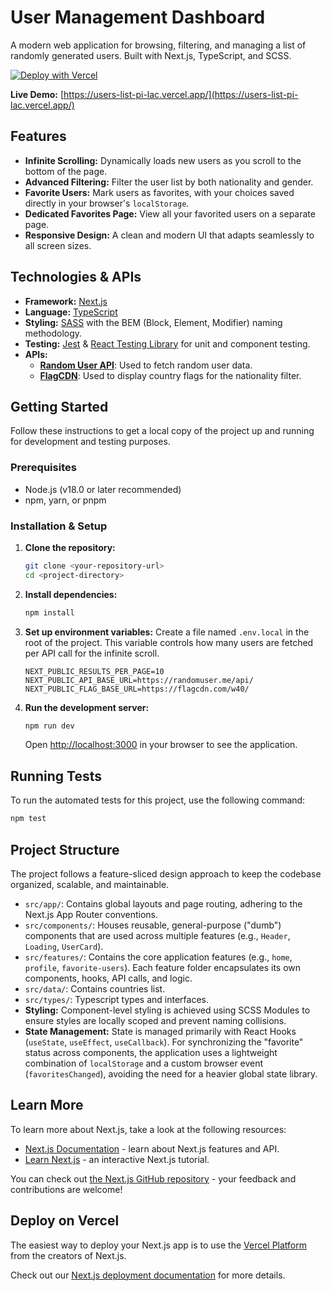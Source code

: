# User Management Dashboard

A modern web application for browsing, filtering, and managing a list of randomly generated users. Built with Next.js, TypeScript, and SCSS.

[![Deploy with Vercel](https://vercel.com/button)](https://users-list-pi-lac.vercel.app/)

**Live Demo:** [https://users-list-pi-lac.vercel.app/](https://users-list-pi-lac.vercel.app/)

## Features

-   **Infinite Scrolling:** Dynamically loads new users as you scroll to the bottom of the page.
-   **Advanced Filtering:** Filter the user list by both nationality and gender.
-   **Favorite Users:** Mark users as favorites, with your choices saved directly in your browser's `localStorage`.
-   **Dedicated Favorites Page:** View all your favorited users on a separate page.
-   **Responsive Design:** A clean and modern UI that adapts seamlessly to all screen sizes.

## Technologies & APIs

-   **Framework:** [Next.js](https://nextjs.org/)
-   **Language:** [TypeScript](https://www.typescriptlang.org/)
-   **Styling:** [SASS](https://sass-lang.com/) with the BEM (Block, Element, Modifier) naming methodology.
-   **Testing:** [Jest](https://jestjs.io/) & [React Testing Library](https://testing-library.com/docs/react-testing-library/intro/) for unit and component testing.
-   **APIs:**
    -   [**Random User API**](https://randomuser.me/): Used to fetch random user data.
    -   [**FlagCDN**](https://flagcdn.com/): Used to display country flags for the nationality filter.

## Getting Started

Follow these instructions to get a local copy of the project up and running for development and testing purposes.

### Prerequisites

-   Node.js (v18.0 or later recommended)
-   npm, yarn, or pnpm

### Installation & Setup

1.  **Clone the repository:**
    ```bash
    git clone <your-repository-url>
    cd <project-directory>
    ```

2.  **Install dependencies:**
    ```bash
    npm install
    ```

3.  **Set up environment variables:**
    Create a file named `.env.local` in the root of the project. This variable controls how many users are fetched per API call for the infinite scroll.
    ```
    NEXT_PUBLIC_RESULTS_PER_PAGE=10
    NEXT_PUBLIC_API_BASE_URL=https://randomuser.me/api/
    NEXT_PUBLIC_FLAG_BASE_URL=https://flagcdn.com/w40/
    ```

4.  **Run the development server:**
    ```bash
    npm run dev
    ```
    Open [http://localhost:3000](http://localhost:3000) in your browser to see the application.

## Running Tests

To run the automated tests for this project, use the following command:

```bash
npm test
```

## Project Structure

The project follows a feature-sliced design approach to keep the codebase organized, scalable, and maintainable.

-   `src/app/`: Contains global layouts and page routing, adhering to the Next.js App Router conventions.
-   `src/components/`: Houses reusable, general-purpose ("dumb") components that are used across multiple features (e.g., `Header`, `Loading`, `UserCard`).
-   `src/features/`: Contains the core application features (e.g., `home`, `profile`, `favorite-users`). Each feature folder encapsulates its own components, hooks, API calls, and logic.
-   `src/data/`: Contains countries list.
-   `src/types/`: Typescript types and interfaces.
-   **Styling:** Component-level styling is achieved using SCSS Modules to ensure styles are locally scoped and prevent naming collisions.
-   **State Management:** State is managed primarily with React Hooks (`useState`, `useEffect`, `useCallback`). For synchronizing the "favorite" status across components, the application uses a lightweight combination of `localStorage` and a custom browser event (`favoritesChanged`), avoiding the need for a heavier global state library.

## Learn More

To learn more about Next.js, take a look at the following resources:

- [Next.js Documentation](https://nextjs.org/docs) - learn about Next.js features and API.
- [Learn Next.js](https://nextjs.org/learn) - an interactive Next.js tutorial.

You can check out [the Next.js GitHub repository](https://github.com/vercel/next.js) - your feedback and contributions are welcome!

## Deploy on Vercel

The easiest way to deploy your Next.js app is to use the [Vercel Platform](https://vercel.com/new?utm_medium=default-template&filter=next.js&utm_source=create-next-app&utm_campaign=create-next-app-readme) from the creators of Next.js.

Check out our [Next.js deployment documentation](https://nextjs.org/docs/app/building-your-application/deploying) for more details.
